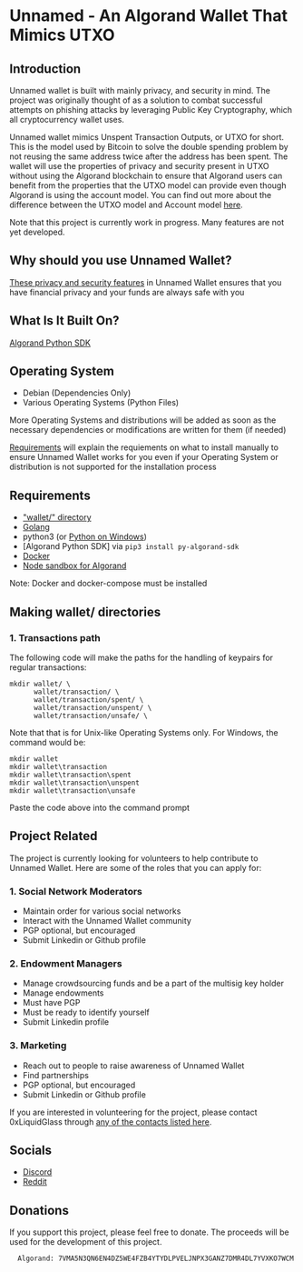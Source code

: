 # Unnamed - An Algorand Wallet That Mimics UTXO

## Introduction

Unnamed wallet is built with mainly privacy, and security in mind. The project was originally thought of as a solution to combat successful attempts on phishing attacks by leveraging Public Key Cryptography, which all cryptocurrency wallet uses.

Unnamed wallet mimics Unspent Transaction Outputs, or UTXO for short. This is the model used by Bitcoin to solve the double spending problem by not reusing the same address twice after the address has been spent. The wallet will use the properties of privacy and security present in UTXO without using the Algorand blockchain to ensure that Algorand users can benefit from the properties that the UTXO model can provide even though Algorand is using the account model. You can find out more about the difference between the UTXO model and Account model [here](https://www.youtube.com/watch?v=HT6_j_ZyAms).

Note that this project is currently work in progress. Many features are not yet developed.

## Why should you use Unnamed Wallet?

[These privacy and security features](https://github.com/0xLiquidGlass/unnamed/blob/labs-liquidglass/unnamedwallet/src/README.md) in Unnamed Wallet ensures that you have financial privacy and your funds are always safe with you

## What Is It Built On?

[Algorand Python SDK](https://github.com/algorand/py-algorand-sdk)

## Operating System

- Debian (Dependencies Only)
- Various Operating Systems (Python Files)

More Operating Systems and distributions will be added as soon as the necessary dependencies or modifications are written for them (if needed)

[Requirements](https://github.com/0xLiquidGlass/unnamed/tree/labs-liquidglass#requirements) will explain the requiements on what to install manually to ensure Unnamed Wallet works for you even if your Operating System or distribution is not supported for the installation process

## Requirements

- ["wallet/" directory](https://github.com/0xLiquidGlass/unnamed/tree/labs-liquidglass#making-wallet-directories)
- [Golang](https://go.dev/doc/install)
- python3 (or [Python on Windows](https://www.python.org/downloads/))
- [Algorand Python SDK] via `pip3 install py-algorand-sdk`
- [Docker](https://docs.docker.com/engine/install/)
- [Node sandbox for Algorand](https://github.com/algorand/sandbox)

Note: Docker and docker-compose must be installed

## Making wallet/ directories

### 1. Transactions path

The following code will make the paths for the handling of keypairs for regular transactions:

```
mkdir wallet/ \
      wallet/transaction/ \
      wallet/transaction/spent/ \
      wallet/transaction/unspent/ \
      wallet/transaction/unsafe/ \
```

Note that that is for Unix-like Operating Systems only. For Windows, the command would be:

```
mkdir wallet
mkdir wallet\transaction
mkdir wallet\transaction\spent
mkdir wallet\transaction\unspent
mkdir wallet\transaction\unsafe
```

Paste the code above into the command prompt

## Project Related

The project is currently looking for volunteers to help contribute to Unnamed Wallet. Here are some of the roles that you can apply for:

### 1. Social Network Moderators
- Maintain order for various social networks
- Interact with the Unnamed Wallet community
- PGP optional, but encouraged
- Submit Linkedin or Github profile

### 2. Endowment Managers
- Manage crowdsourcing funds and be a part of the multisig key holder
- Manage endowments
- Must have PGP
- Must be ready to identify yourself
- Submit Linkedin profile

### 3. Marketing
- Reach out to people to raise awareness of Unnamed Wallet
- Find partnerships
- PGP optional, but encouraged
- Submit Linkedin or Github profile

If you are interested in volunteering for the project, please contact 0xLiquidGlass through [any of the contacts listed here](https://github.com/0xLiquidGlass/0xLiquidGlass/blob/main/README.md#contact).

## Socials

- [Discord](https://discord.gg/kePECdcXad)
- [Reddit](https://www.reddit.com/r/unnamed_wallet/)

## Donations

If you support this project, please feel free to donate. The proceeds will be used for the development of this project.

``` 
  Algorand: 7VMA5N3QN6EN4DZ5WE4FZB4YTYDLPVELJNPX3GANZ7DMR4DL7YVXKO7WCM
```

